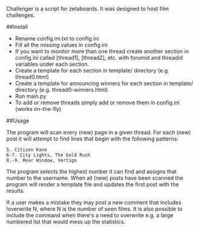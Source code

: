 Challenger is a script for zetaboards. It was designed to host film challenges.

##Install

- Rename config.ini.txt to config.ini
- Fill all the missing values in config.ini
- If you want to monitor more than one thread create another section
in config.ini called [thread1], [thread2], etc. with forumid and threadid 
variables under each section.
- Create a template for each section in template/ directory (e.g. thread0.html)
- Create a template for announcing winners for each section in template/ directory (e.g. thread0-winners.html)
- Run main.py
- To add or remove threads simply add or remove them in config.ini (works on-the-fly)

##Usage

The program will scan every (new) page in a given thread. For each (new) 
post it will attempt to find lines that begin with the following patterns:

```
5. Citizen Kane
6-7. City Lights, The Gold Rush
8.-9. Rear Window, Vertigo
```

The program selects the highest number it can find and assigns that 
number to the username. When all (new) posts have been scanned the program
will render a template file and updates the first post with the results.

If a user makes a mistake they may post a new comment that includes 
!overwrite N, where N is the number of seen films. It is also possible
to include the command when there's a need to overwrite 
e.g. a large numbered list that would mess up the statistics.
